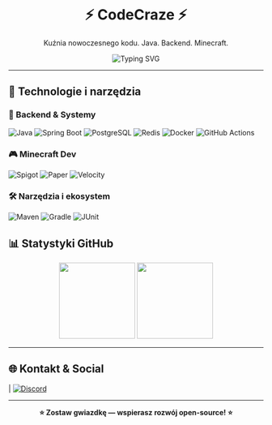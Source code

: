 <h1 align="center">⚡ CodeCraze ⚡</h1>
<p align="center">Kuźnia nowoczesnego kodu. Java. Backend. Minecraft.</p>

<p align="center">
  <img src="https://readme-typing-svg.herokuapp.com?font=Fira+Code&size=24&duration=3000&pause=1000&color=00C8FF&center=true&width=435&lines=Java+Developer;Backend+Engineer;Minecraft+Plugin+Dev;Clean+Code+Advocate;Open+Source+Enthusiast" alt="Typing SVG" />
</p>

---

## 🚀 Technologie i narzędzia

### 🔧 Backend & Systemy
![Java](https://img.shields.io/badge/Java-17%2F21-007396?style=for-the-badge&logo=java&logoColor=white)
![Spring Boot](https://img.shields.io/badge/Spring_Boot-6DB33F?style=for-the-badge&logo=spring-boot&logoColor=white)
![PostgreSQL](https://img.shields.io/badge/PostgreSQL-4169E1?style=for-the-badge&logo=postgresql&logoColor=white)
![Redis](https://img.shields.io/badge/Redis-DC382D?style=for-the-badge&logo=redis&logoColor=white)
![Docker](https://img.shields.io/badge/Docker-2496ED?style=for-the-badge&logo=docker&logoColor=white)
![GitHub Actions](https://img.shields.io/badge/GitHub_Actions-2088FF?style=for-the-badge&logo=github-actions&logoColor=white)

### 🎮 Minecraft Dev
![Spigot](https://img.shields.io/badge/Spigot-FF9900?style=for-the-badge)
![Paper](https://img.shields.io/badge/Paper-FFFFFF?style=for-the-badge&logoColor=000)
![Velocity](https://img.shields.io/badge/Velocity-E03A3E?style=for-the-badge)

### 🛠 Narzędzia i ekosystem
![Maven](https://img.shields.io/badge/Maven-C71A36?style=for-the-badge&logo=apachemaven&logoColor=white)
![Gradle](https://img.shields.io/badge/Gradle-02303A?style=for-the-badge&logo=gradle&logoColor=white)
![JUnit](https://img.shields.io/badge/JUnit-25A162?style=for-the-badge&logo=JUnit5&logoColor=white)


## 📊 Statystyki GitHub

<p align="center">
  <img src="https://github-readme-stats.vercel.app/api?username=codecraze02&show_icons=true&theme=tokyonight&count_private=true" height="150"/>
  <img src="https://github-readme-stats.vercel.app/api/top-langs/?username=codecraze02&layout=compact&theme=tokyonight" height="150"/>
</p>

---

## 🌐 Kontakt & Social
|
[![Discord](https://img.shields.io/badge/Discord-5865F2?logo=discord&logoColor=white&style=for-the-badge)](https://discord.gg/mXpWpQBsQ5)


---

<p align="center"><b>⭐ Zostaw gwiazdkę — wspierasz rozwój open-source! ⭐</b></p>

